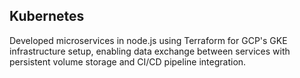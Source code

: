 ## Kubernetes

Developed microservices in node.js using Terraform for GCP's GKE infrastructure setup, enabling data exchange between services with persistent volume storage and CI/CD pipeline integration.